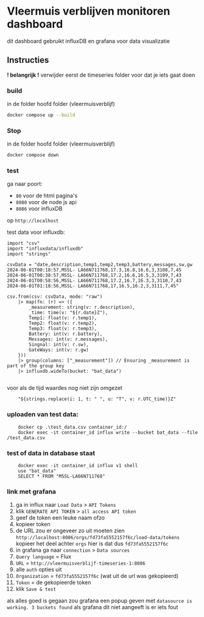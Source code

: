 # Vleermuis verblijven monitoren dashboard
dit dashboard gebruikt influxDB en grafana voor data visualizatie

## Instructies
**! belangrijk !** verwijder eerst de timeseries folder voor dat je iets gaat doen

### build
in de folder hoofd folder (vleermuisverblijf)
```bash
docker compose up --build
```

### Stop
in de folder hoofd folder (vleermuisverblijf)
```bash
docker compose down
```

### test
ga naar poort:
 - `80` voor de html pagina's
 - `8080` voor de node js api
 - `8086` voor influxDB

op `http://localhost`


test data voor influxdb:
```
import "csv"
import "influxdata/influxdb"
import "strings"

csvData = "date,description,temp1,temp2,temp3,battery,messages,sw,gw
2024-06-01T00:18:57,MSSL- LA66N711768,17.3,16.8,16.6,3,3108,7,45
2024-06-01T00:38:57,MSSL- LA66N711768,17.2,16.6,16.5,3,3109,7,43
2024-06-01T00:58:56,MSSL- LA66N711768,17.2,16.7,16.3,3,3110,7,43
2024-06-01T01:18:56,MSSL- LA66N711768,17,16.5,16.2,3,3111,7,45"

csv.from(csv: csvData, mode: "raw")
    |> map(fn: (r) => ({
        _measurement: string(v: r.description),
        _time: time(v: "${r.date}Z"),
        Temp1: float(v: r.temp1),
        Temp2: float(v: r.temp2),
        Temp3: float(v: r.temp3),
        Battery: int(v: r.battery),
        Messages: int(v: r.messages),
        Singnal: int(v: r.sw),
        GateWays: int(v: r.gw)
    }))
    |> group(columns: ["_measurement"]) // Ensuring _measurement is part of the group key
    |> influxdb.wideTo(bucket: "bat_data")


```

voor als de tijd waardes nog niet zijn omgezet

        "${strings.replace(i: 1, t: " ", u: "T", v: r.UTC_time)}Z"

### uploaden van test data:

        docker cp .\test_data.csv container_id:/
        docker exec -it container_id influx write --bucket bat_data --file /test_data.csv

### test of data in database staat

        docker exec -it container_id influx v1 shell
        use "bat_data"
        SELECT * FROM "MSSL-LA66N711768"

### link met grafana

1. ga in influx naar `Load Data` > `API Tokens`
2. klik `GENERATE API TOKEN` > `all access API token`
3. geef de token een leuke naam ofzo
4. kopieer token
5. de URL zou er ongeveer zo uit moeten zien `http://localhost:8086/orgs/fd73fa5552157f6c/load-data/tokens`
    kopieer het deel achter `orgs` hier is dat dus `fd73fa5552157f6c`
6. in grafana ga naar `connection` > `Data sources` 
7. `Query language` = Flux
8. `URL` = `http://vleermuisverblijf-timeseries-1:8086`
9. alle `auth` opties uit
10. `Organization` = `fd73fa5552157f6c` (wat uit de url was gekopieerd)
11. `Token` = de gekopieerde token
12. klik `Save & test`

als alles goed is gegaan zou grafana een popup geven met `datasource is working. 3 buckets found`
als grafana dit niet aangeeft is er iets fout